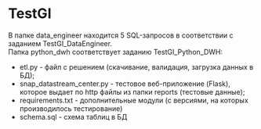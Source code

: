 # TestGI
В папке data_engineer находится 5 SQL-запросов в соответствии с заданием TestGI_DataEngineer.  
Папка python_dwh соответствует заданию TestGI_Python_DWH:
* etl.py - файл с решением (скачивание, валидация, загрузка данных в БД);
* snap_datastream_center.py - тестовое веб-приложение (Flask), которое выдает по http файлы из папки reports (тестовые данные);
* requirements.txt - дополнительные модули (с версиями, на которых производилось тестирование)
* schema.sql - схема таблиц в БД
